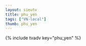 ```yaml
--- 
layout: sieutv
title: phu_yen
tags: ["VN-local"]
thumb: phu_yen
---
```

{% include tvadv key="phu_yen" %}
